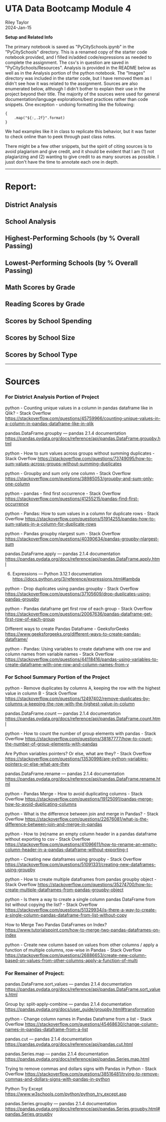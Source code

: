 UTA Data Bootcamp Module 4
==========================

Riley Taylor  
2024-Jan-15

**Setup and Related Info**

The primary notebook is saved as "PyCitySchools.ipynb" in the "PyCitySchools" directory. This is a renamed copy of the starter code notebook provided, and I filled in/added code/expressions as needed to complete the assignment. The csv's in question are saved in "PyCitySchools/Resources". Analysis is provided in the README below as well as in the Analysis portion of the python notebook. The "Images" directory was included in the starter code, but I have removed them as I didn't see how it was related to the assignment. Sources are also enumerated below, although I didn't bother to explain their use in the project beyond their title. The majority of the sources were used for general documentation/language explorations/best practices rather than code snippets. One exception - undoing formatting like the following:
```
{
    .map("${:,.2f}".format)
}
```
We had examples like it in class to replicate this behavior, but it was faster to check online than to peek through past class notes. 

There might be a few other snippets, but the spirit of citing sources is to avoid plagiarism and give credit, and it should be evident that I am (1) not plagiarizing and (2) wanting to give credit to as many sources as possible. I jusst don't have the time to annotate each one in depth. 


-----------------------------------------




# Report:




## District Analysis





## School Analysis




## Highest-Performing Schools (by % Overall Passing)


## Lowest-Performing Schools (by % Overall Passing)


## Math Scores by Grade


## Reading Scores by Grade


## Scores by School Spending


## Scores by School Size


## Scores by School Type



------------------------

# Sources


### For District Analysis Portion of Project

python - Counting unique values in a column in pandas dataframe like in Qlik? - Stack Overflow
https://stackoverflow.com/questions/45759966/counting-unique-values-in-a-column-in-pandas-dataframe-like-in-qlik

pandas.DataFrame.groupby — pandas 2.1.4 documentation
https://pandas.pydata.org/docs/reference/api/pandas.DataFrame.groupby.html

python - How to sum values across groups without summing duplicates - Stack Overflow
https://stackoverflow.com/questions/73749095/how-to-sum-values-across-groups-without-summing-duplicates

python - Groupby and sum only one column - Stack Overflow
https://stackoverflow.com/questions/38985053/groupby-and-sum-only-one-column

python - pandas - find first occurrence - Stack Overflow
https://stackoverflow.com/questions/41255215/pandas-find-first-occurrence

python - Pandas: How to sum values in a column for duplicate rows - Stack Overflow
https://stackoverflow.com/questions/51914255/pandas-how-to-sum-values-in-a-column-for-duplicate-rows

python - Pandas groupby nlargest sum - Stack Overflow
https://stackoverflow.com/questions/40390634/pandas-groupby-nlargest-sum

pandas.DataFrame.apply — pandas 2.1.4 documentation
https://pandas.pydata.org/docs/reference/api/pandas.DataFrame.apply.html

6. Expressions — Python 3.12.1 documentation
https://docs.python.org/3/reference/expressions.html#lambda

python - Drop duplicates using pandas groupby - Stack Overflow
https://stackoverflow.com/questions/37105609/drop-duplicates-using-pandas-groupby

python - Pandas dataframe get first row of each group - Stack Overflow
https://stackoverflow.com/questions/20067636/pandas-dataframe-get-first-row-of-each-group

Different ways to create Pandas Dataframe - GeeksforGeeks
https://www.geeksforgeeks.org/different-ways-to-create-pandas-dataframe/

python - Pandas: Using variables to create dataframe with one row and column names from variable names - Stack Overflow
https://stackoverflow.com/questions/44118416/pandas-using-variables-to-create-dataframe-with-one-row-and-column-names-from-v


### For School Summary Portion of the Project


python - Remove duplicates by columns A, keeping the row with the highest value in column B - Stack Overflow
https://stackoverflow.com/questions/12497402/remove-duplicates-by-columns-a-keeping-the-row-with-the-highest-value-in-column

pandas.DataFrame.count — pandas 2.1.4 documentation
https://pandas.pydata.org/docs/reference/api/pandas.DataFrame.count.html

python - How to count the number of group elements with pandas - Stack Overflow
https://stackoverflow.com/questions/38187777/how-to-count-the-number-of-group-elements-with-pandas

Are Python variables pointers? Or else, what are they? - Stack Overflow
https://stackoverflow.com/questions/13530998/are-python-variables-pointers-or-else-what-are-they

pandas.DataFrame.rename — pandas 2.1.4 documentation
https://pandas.pydata.org/docs/reference/api/pandas.DataFrame.rename.html

python - Pandas Merge - How to avoid duplicating columns - Stack Overflow
https://stackoverflow.com/questions/19125091/pandas-merge-how-to-avoid-duplicating-columns

python - What is the difference between join and merge in Pandas? - Stack Overflow
https://stackoverflow.com/questions/22676081/what-is-the-difference-between-join-and-merge-in-pandas

python - How to (re)name an empty column header in a pandas dataframe without exporting to csv - Stack Overflow
https://stackoverflow.com/questions/41096611/how-to-rename-an-empty-column-header-in-a-pandas-dataframe-without-exporting-t

python - Creating new dataframes using groupby - Stack Overflow
https://stackoverflow.com/questions/51091331/creating-new-dataframes-using-groupby

python - How to create multiple dataframes from pandas groupby object - Stack Overflow
https://stackoverflow.com/questions/35274700/how-to-create-multiple-dataframes-from-pandas-groupby-object

python - Is there a way to create a single column pandas DataFrame from list without copying the list? - Stack Overflow
https://stackoverflow.com/questions/51329934/is-there-a-way-to-create-a-single-column-pandas-dataframe-from-list-without-copy

How to Merge Two Pandas DataFrames on Index?
https://www.tutorialspoint.com/how-to-merge-two-pandas-dataframes-on-index

python - Create new column based on values from other columns / apply a function of multiple columns, row-wise in Pandas - Stack Overflow
https://stackoverflow.com/questions/26886653/create-new-column-based-on-values-from-other-columns-apply-a-function-of-multi


### For Remainer of Project:

pandas.DataFrame.sort_values — pandas 2.1.4 documentation
https://pandas.pydata.org/docs/reference/api/pandas.DataFrame.sort_values.html

Group by: split-apply-combine — pandas 2.1.4 documentation
https://pandas.pydata.org/docs/user_guide/groupby.html#transformation

python - Change column names in Pandas Dataframe from a list - Stack Overflow
https://stackoverflow.com/questions/45468630/change-column-names-in-pandas-dataframe-from-a-list

pandas.cut — pandas 2.1.4 documentation
https://pandas.pydata.org/docs/reference/api/pandas.cut.html

pandas.Series.map — pandas 2.1.4 documentation
https://pandas.pydata.org/docs/reference/api/pandas.Series.map.html

Trying to remove commas and dollars signs with Pandas in Python - Stack Overflow
https://stackoverflow.com/questions/38516481/trying-to-remove-commas-and-dollars-signs-with-pandas-in-python

Python Try Except
https://www.w3schools.com/python/python_try_except.asp

pandas.Series.groupby — pandas 2.1.4 documentation
https://pandas.pydata.org/docs/reference/api/pandas.Series.groupby.html#pandas.Series.groupby
